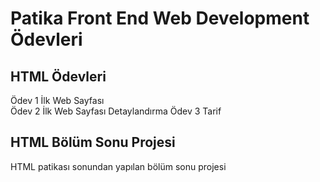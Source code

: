 # Patika Front End Web Development Ödevleri
## HTML Ödevleri
Ödev 1 İlk Web Sayfası<br>
Ödev 2 İlk Web Sayfası Detaylandırma
Ödev 3 Tarif

## HTML Bölüm Sonu Projesi
HTML patikası sonundan yapılan bölüm sonu projesi